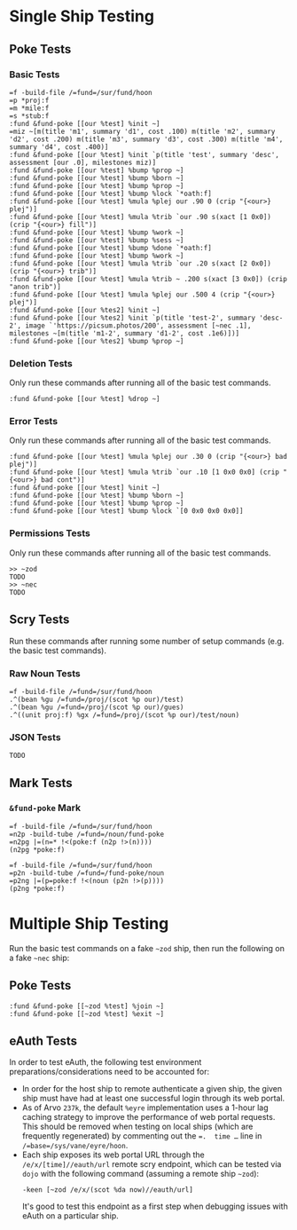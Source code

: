 # Single Ship Testing #

## Poke Tests ##

### Basic Tests ###

```
=f -build-file /=fund=/sur/fund/hoon
=p *proj:f
=m *mile:f
=s *stub:f
:fund &fund-poke [[our %test] %init ~]
=miz ~[m(title 'm1', summary 'd1', cost .100) m(title 'm2', summary 'd2', cost .200) m(title 'm3', summary 'd3', cost .300) m(title 'm4', summary 'd4', cost .400)]
:fund &fund-poke [[our %test] %init `p(title 'test', summary 'desc', assessment [our .0], milestones miz)]
:fund &fund-poke [[our %test] %bump %prop ~]
:fund &fund-poke [[our %test] %bump %born ~]
:fund &fund-poke [[our %test] %bump %prop ~]
:fund &fund-poke [[our %test] %bump %lock `*oath:f]
:fund &fund-poke [[our %test] %mula %plej our .90 0 (crip "{<our>} plej")]
:fund &fund-poke [[our %test] %mula %trib `our .90 s(xact [1 0x0]) (crip "{<our>} fill")]
:fund &fund-poke [[our %test] %bump %work ~]
:fund &fund-poke [[our %test] %bump %sess ~]
:fund &fund-poke [[our %test] %bump %done `*oath:f]
:fund &fund-poke [[our %test] %bump %work ~]
:fund &fund-poke [[our %test] %mula %trib `our .20 s(xact [2 0x0]) (crip "{<our>} trib")]
:fund &fund-poke [[our %test] %mula %trib ~ .200 s(xact [3 0x0]) (crip "anon trib")]
:fund &fund-poke [[our %test] %mula %plej our .500 4 (crip "{<our>} plej")]
:fund &fund-poke [[our %tes2] %init ~]
:fund &fund-poke [[our %tes2] %init `p(title 'test-2', summary 'desc-2', image `'https://picsum.photos/200', assessment [~nec .1], milestones ~[m(title 'm1-2', summary 'd1-2', cost .1e6)])]
:fund &fund-poke [[our %tes2] %bump %prop ~]
```

### Deletion Tests ###

Only run these commands after running all of the basic test commands.

```
:fund &fund-poke [[our %test] %drop ~]
```

### Error Tests ###

Only run these commands after running all of the basic test commands.

```
:fund &fund-poke [[our %test] %mula %plej our .30 0 (crip "{<our>} bad plej")]
:fund &fund-poke [[our %test] %mula %trib `our .10 [1 0x0 0x0] (crip "{<our>} bad cont")]
:fund &fund-poke [[our %test] %init ~]
:fund &fund-poke [[our %test] %bump %born ~]
:fund &fund-poke [[our %test] %bump %prop ~]
:fund &fund-poke [[our %test] %bump %lock `[0 0x0 0x0 0x0]]
```

### Permissions Tests ###

Only run these commands after running all of the basic test commands.

```
>> ~zod
TODO
>> ~nec
TODO
```

## Scry Tests ##

Run these commands after running some number of setup commands (e.g. the basic
test commands).

### Raw Noun Tests ###

```
=f -build-file /=fund=/sur/fund/hoon
.^(bean %gu /=fund=/proj/(scot %p our)/test)
.^(bean %gu /=fund=/proj/(scot %p our)/gues)
.^((unit proj:f) %gx /=fund=/proj/(scot %p our)/test/noun)
```

### JSON Tests ###

```
TODO
```

## Mark Tests ##

### `&fund-poke` Mark ###

```
=f -build-file /=fund=/sur/fund/hoon
=n2p -build-tube /=fund=/noun/fund-poke
=n2pg |=(n=* !<(poke:f (n2p !>(n))))
(n2pg *poke:f)
```

```
=f -build-file /=fund=/sur/fund/hoon
=p2n -build-tube /=fund=/fund-poke/noun
=p2ng |=(p=poke:f !<(noun (p2n !>(p))))
(p2ng *poke:f)
```

# Multiple Ship Testing #

Run the basic test commands on a fake `~zod` ship, then run the following on
a fake `~nec` ship:

## Poke Tests ##

```
:fund &fund-poke [[~zod %test] %join ~]
:fund &fund-poke [[~zod %test] %exit ~]
```

## eAuth Tests ##

In order to test eAuth, the following test environment preparations/considerations
need to be accounted for:

- In order for the host ship to remote authenticate a given ship, the given
  ship must have had at least one successful login through its web portal.
- As of Arvo `237k`, the default `%eyre` implementation uses a 1-hour lag
  caching strategy to improve the performance of web portal requests. This
  should be removed when testing on local ships (which are frequently
  regenerated) by commenting out the `=.  time …` line in
  `/=base=/sys/vane/eyre/hoon`.
- Each ship exposes its web portal URL through the `/e/x/[time]//eauth/url`
  remote scry endpoint, which can be tested via `dojo` with the following
  command (assuming a remote ship `~zod`):
  ```
  -keen [~zod /e/x/(scot %da now)//eauth/url]
  ```
  It's good to test this endpoint as a first step when debugging issues with
  eAuth on a particular ship.
